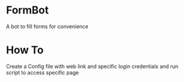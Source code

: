# FormBot
A bot to fill forms for convenience

# How To
Create a Config file with web link and specific login credentials and run script to access specific page